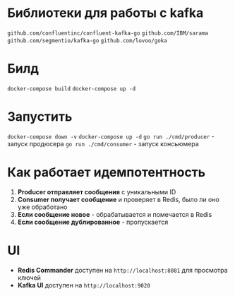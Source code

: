 # Библиотеки для работы с kafka
`github.com/confluentinc/confluent-kafka-go`
`github.com/IBM/sarama`
`github.com/segmentio/kafka-go`
`github.com/lovoo/goka`

# Билд
`docker-compose build`
`docker-compose up -d`

# Запустить
`docker-compose down -v`
`docker-compose up -d`
`go run ./cmd/producer` - запуск продюсера
`go run ./cmd/consumer` - запуск консьюмера

# Как работает идемпотентность
1. **Producer отправляет сообщения** с уникальными ID
2. **Consumer получает сообщение** и проверяет в Redis, было ли оно уже обработано
3. **Если сообщение новое** - обрабатывается и помечается в Redis
4. **Если сообщение дублированное** - пропускается

# UI

- **Redis Commander** доступен на `http://localhost:8081` для просмотра ключей
- **Kafka UI** доступен на `http://localhost:9020`
